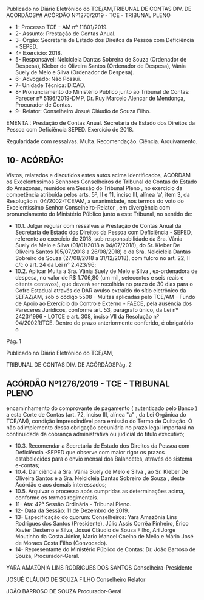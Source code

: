 Publicado  no  Diário  Eletrônico do TCE/AM,TRIBUNAL DE CONTAS DIV. DE ACÓRDÃOS## ACÓRDÃO Nº1276/2019 - TCE - TRIBUNAL PLENO

- 1- Processo TCE - AM nº 11801/2019.
- 2- Assunto: Prestação de Contas Anual.
- 3- Órgão: Secretaria de Estado dos Direitos da Pessoa com Deficiência - SEPED.
- 4- Exercício: 2018.
- 5- Responsável: Nelcicleia Dantas Sobreira de Souza (Ordenador de Despesa), Kleber de Oliveira Santos (Ordenador de Despesa), Vânia Suely de Melo e Silva (Ordenador de Despesa).
- 6- Advogado: Não Possui.
- 7- Unidade Técnica: DICAD.
- 8- Pronunciamento  do  Ministério  Público  junto  ao  Tribunal  de  Contas: Parecer  nº 5196/2019-DMP, Dr. Ruy Marcelo Alencar de Mendonça, Procurador de Contas.
- 9- Relator: Conselheiro Josué Cláudio de Souza Filho.

EMENTA :  Prestação  de  Contas  Anual.  Secretaria de Estado dos Direitos da Pessoa com Deficiência SEPED. Exercício de 2018.

Regularidade com ressalvas. Multa. Recomendação. Ciência. Arquivamento.

## 10-  ACÓRDÃO:

Vistos, relatados e discutidos estes autos acima identificados, ACORDAM os Excelentíssimos Senhores Conselheiros do Tribunal de Contas do Estado do Amazonas, reunidos em Sessão do Tribunal Pleno , no exercício da competência atribuída pelos arts. 5º, II e 11, inciso III, alínea 'a', item 3, da Resolução n. 04/2002-TCE/AM, à unanimidade, nos termos do voto do Excelentíssimo Senhor Conselheiro-Relator , em divergência com pronunciamento do Ministério Público junto a este Tribunal, no sentido de:

- 10.1. Julgar  regular  com  ressalvas a  Prestação  de  Contas  Anual  da Secretaria de Estado dos Direitos da Pessoa com Deficiência - SEPED, referente  ao  exercício  de  2018,  sob  responsabilidade da  Sra.  Vânia Suely de Melo e Silva (01/01/2018  a  04/07/2018),  do Sr.  Kleber  De Oliveira  Santos (05/07/2018  a  26/08/2018)  e  da Sra.  Nelcicléia Dantas Sobreiro de Souza (27/08/2018 a 31/12/2018), com fulcro no art. 22, II c/c o art. 24 da Lei n° 2.423/96;
- 10.2. Aplicar Multa a Sra.  Vânia Suely de Melo e Silva ,  ex-ordenadora de despesa, no  valor  de R$  1.706,80 (um  mil,  setecentos  e  seis  reais  e oitenta centavos), que deverá ser recolhida no prazo de 30 dias para o Cofre  Estadual  através  de  DAR  avulso  extraído  do  sítio  eletrônico  da SEFAZ/AM, sob o código 5508 - Multas aplicadas pelo TCE/AM - Fundo de Apoio ao Exercício do Controle Externo - FAECE, pela ausência dos Pareceres  Jurídicos,  conforme  art.  53,  parágrafo  único,  da  Lei  nº 2423/1996  -  LOTCE  e  art.  308,  inciso  VII  da  Resolução  nº  04/2002RITCE. Dentro do prazo anteriormente conferido, é obrigatório o

Pág. 1

Publicado  no  Diário  Eletrônico do TCE/AM,

TRIBUNAL DE CONTAS DIV. DE ACÓRDÃOSPág. 2

## ACÓRDÃO Nº1276/2019 - TCE - TRIBUNAL PLENO

encaminhamento  do  comprovante  de  pagamento  ( autenticado pelo Banco )  a  esta  Corte  de  Contas  (art.  72,  inciso  III,  alínea  "a"  ,  da  Lei Orgânica do TCE/AM), condição imprescindível para emissão do Termo de Quitação. O não adimplemento dessa obrigação pecuniária no prazo legal importará na continuidade da cobrança administrativa ou judicial do título executivo;

- 10.3. Recomendar a  Secretaria  de  Estado  dos  Direitos  da  Pessoa  com Deficiência -SEPED que observe com maior rigor os prazos estabelecidos para o envio mensal dos Balancetes, através do sistema e-contas;
- 10.4. Dar  ciência a Sra. Vânia  Suely  de  Melo  e  Silva ,  ao Sr. Kleber  De Oliveira Santos e a Sra. Nelcicléia Dantas Sobreiro de Souza , deste Acórdão e aos demais interessados;
- 10.5. Arquivar o processo após cumpridas as determinações acima, conforme os termos regimentais.
- 11-  Ata: 42ª Sessão Ordinária - Tribunal Pleno.
- 12-  Data da Sessão: 11 de Dezembro de 2019.
- 13-  Especificação  do  quorum: Conselheiros: Yara  Amazônia  Lins  Rodrigues  dos Santos (Presidente), Júlio Assis Corrêa Pinheiro, Érico Xavier Desterro e Silva, Josué Cláudio de Souza Filho, Ari Jorge Moutinho da Costa Júnior, Mario Manoel Coelho de Mello e Mário José de Moraes Costa Filho (Convocado).
- 14-  Representante  do  Ministério  Público  de  Contas: Dr. João  Barroso  de  Souza, Procurador-Geral.

YARA AMAZÔNIA LINS RODRIGUES DOS SANTOS Conselheira-Presidente

JOSUÉ CLÁUDIO DE SOUZA FILHO Conselheiro Relator

JOÃO BARROSO DE SOUZA Procurador-Geral